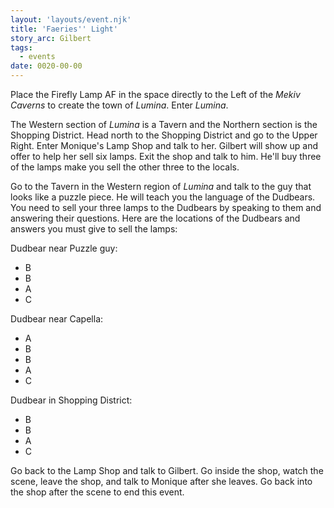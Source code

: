 ```yaml
---
layout: 'layouts/event.njk'
title: 'Faeries'' Light'
story_arc: Gilbert
tags:
  - events
date: 0020-00-00
---
```

Place the Firefly Lamp AF in the space directly to the Left of the *Mekiv Caverns* to create the town of *Lumina*. Enter *Lumina*.

The Western section of *Lumina* is a Tavern and the Northern section is the Shopping District. Head north to the Shopping District and go to the Upper Right. Enter Monique's Lamp Shop and talk to her. Gilbert will show up and offer to help her sell six lamps. Exit the shop and talk to him. He'll buy three of the lamps make you sell the other three to the locals.

Go to the Tavern in the Western region of *Lumina* and talk to the guy that looks like a puzzle piece. He will teach you the language of the Dudbears. You need to sell your three lamps to the Dudbears by speaking to them and answering their questions. Here are the locations of the Dudbears and answers you must give to sell the lamps:

Dudbear near Puzzle guy:

* B
* B
* A
* C

Dudbear near Capella:

* A
* B
* B
* A
* C

Dudbear in Shopping District:

* B
* B
* A
* C

Go back to the Lamp Shop and talk to Gilbert. Go inside the shop, watch the scene, leave the shop, and talk to Monique after she leaves. Go back into the shop after the scene to end this event.